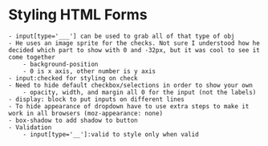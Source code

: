 # Styling HTML Forms
    - input[type='___'] can be used to grab all of that type of obj
    - He uses an image sprite for the checks. Not sure I understood how he decided which part to show with 0 and -32px, but it was cool to see it come together
        - background-position
        - 0 is x axis, other number is y axis
    - input:checked for styling on check
    - Need to hide default checkbox/selections in order to show your own
        - opacity, width, and margin all 0 for the input (not the labels)
    - display: block to put inputs on different lines
    - To hide appearance of dropdown have to use extra steps to make it work in all browsers (moz-appearance: none)
    - box-shadow to add shadow to button
    - Validation
        - input[type='__']:valid to style only when valid
        